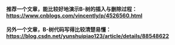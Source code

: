 #### 推荐一个文章，能比较好地演示B-树的插入与删除过程：https://www.cnblogs.com/vincently/p/4526560.html
#### 另外一个文章，B-树代码写得比较清楚易懂：https://blog.csdn.net/yunshuipiao123/article/details/88548622
